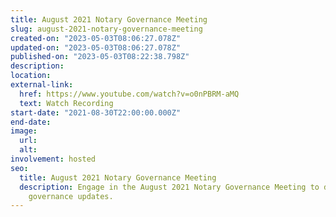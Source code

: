 ```yaml
---
title: August 2021 Notary Governance Meeting
slug: august-2021-notary-governance-meeting
created-on: "2023-05-03T08:06:27.078Z"
updated-on: "2023-05-03T08:06:27.078Z"
published-on: "2023-05-03T08:22:38.798Z"
description:
location:
external-link:
  href: https://www.youtube.com/watch?v=o0nPBRM-aMQ
  text: Watch Recording
start-date: "2021-08-30T22:00:00.000Z"
end-date:
image:
  url:
  alt:
involvement: hosted
seo:
  title: August 2021 Notary Governance Meeting
  description: Engage in the August 2021 Notary Governance Meeting to discuss Filecoin
    governance updates.
---
```


